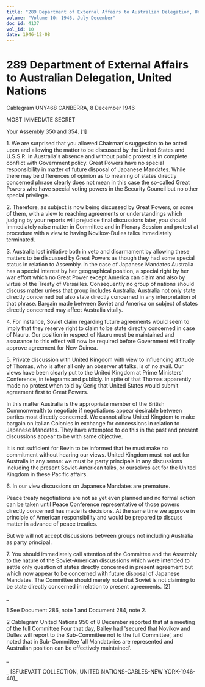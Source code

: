 ```yaml
---
title: "289 Department of External Affairs to Australian Delegation, United Nations"
volume: "Volume 10: 1946, July-December"
doc_id: 4137
vol_id: 10
date: 1946-12-08
---
```


# 289 Department of External Affairs to Australian Delegation, United Nations

Cablegram UNY468 CANBERRA, 8 December 1946

MOST IMMEDIATE SECRET

Your Assembly 350 and 354. [1]

1\. We are surprised that you allowed Chairman's suggestion to be acted upon and allowing the matter to be discussed by the United States and U.S.S.R. in Australia's absence and without public protest is in complete conflict with Government policy. Great Powers have no special responsibility in matter of future disposal of Japanese Mandates. While there may be differences of opinion as to meaning of states directly concerned phrase clearly does not mean in this case the so-called Great Powers who have special voting powers in the Security Council but no other special privilege.

2\. Therefore, as subject is now being discussed by Great Powers, or some of them, with a view to reaching agreements or understandings which judging by your reports will prejudice final discussions later, you should immediately raise matter in Committee and in Plenary Session and protest at procedure with a view to having Novikov-Dulles talks immediately terminated.

3\. Australia lost initiative both in veto and disarmament by allowing these matters to be discussed by Great Powers as though they had some special status in relation to Assembly. In the case of Japanese Mandates Australia has a special interest by her geographical position, a special right by her war effort which no Great Power except America can claim and also by virtue of the Treaty of Versailles. Consequently no group of nations should discuss matter unless that group includes Australia. Australia not only state directly concerned but also state directly concerned in any interpretation of that phrase. Bargain made between Soviet and America on subject of states directly concerned may affect Australia vitally.

4\. For instance, Soviet claim regarding future agreements would seem to imply that they reserve right to claim to be state directly concerned in case of Nauru. Our position in respect of Nauru must be maintained and assurance to this effect will now be required before Government will finally approve agreement for New Guinea.

5\. Private discussion with United Kingdom with view to influencing attitude of Thomas, who is after all only an observer at talks, is of no avail. Our views have been clearly put to the United Kingdom at Prime Ministers' Conference, in telegrams and publicly. In spite of that Thomas apparently made no protest when told by Gerig that United States would submit agreement first to Great Powers.

In this matter Australia is the appropriate member of the British Commonwealth to negotiate if negotiations appear desirable between parties most directly concerned. We cannot allow United Kingdom to make bargain on Italian Colonies in exchange for concessions in relation to Japanese Mandates. They have attempted to do this in the past and present discussions appear to be with same objective.

It is not sufficient for Bevin to be informed that he must make no commitment without hearing our views. United Kingdom must not act for Australia in any sense: we must be party principals in any discussions including the present Soviet-American talks, or ourselves act for the United Kingdom in these Pacific affairs.

6\. In our view discussions on Japanese Mandates are premature.

Peace treaty negotiations are not as yet even planned and no formal action can be taken until Peace Conference representative of those powers directly concerned has made its decisions. At the same time we approve in principle of American responsibility and would be prepared to discuss matter in advance of peace treaties.

But we will not accept discussions between groups not including Australia as party principal.

7\. You should immediately call attention of the Committee and the Assembly to the nature of the Soviet-American discussions which were intended to settle only question of states directly concerned in present agreement but which now appear to be concerned with future disposal of Japanese Mandates. The Committee should merely note that Soviet is not claiming to be state directly concerned in relation to present agreements. [2]

_

1 See Document 286, note 1 and Document 284, note 2.

2 Cablegram United Nations 950 of 8 December reported that at a meeting of the full Committee Four that day, Bailey had 'secured that Novikov and Dulles will report to the Sub-Committee not to the full Committee', and noted that in Sub-Committee 'all Mandatories are represented and Australian position can be effectively maintained'.

_

_ [SFU:EVATT COLLECTION, UNITED NATIONS-CABLES-NEW YORK-1946-48]_
